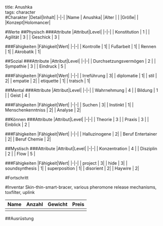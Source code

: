 title: Anushka  
tags: character  
#Charakter
|Detail|Inhalt|
|-|-|
|Name | Anushka|
|Alter | |
|Größe| |
|Konzept|Holomancer|


#Werte
##Physisch
###Attribute
|Attribut|Level|
|-|-|
| Konstitution | 1 |
| Agilität | 3 |
| Geschick | 3 |

###Fähigkeiten
|Fähigkeit|Wert|
|-|-|
| Kontrolle | 1|
| Fußarbeit | 1|
| Rennen | 1|
| Akrobatik | 1|


##Sozial
###Attribute 
|Attribut|Level|
|-|-|
| Durchsetzungsvermögen | 2 |
| Sympathie | 3 |
| Eindruck | 5 |


###Fähigkeiten
|Fähigkeit|Wert|
|-|-|
| Irreführung | 3|
| diplomatie | 1|
| stil | 2|
| empatie | 2| 
| etiquette | 1|
| tratsch | 1|


##Mental
###Attribute 
|Attribut|Level|
|-|-|
| Wahrnehmung | 4 |
| Bildung | 1 |
| Geist | 4 |


###Fähigkeiten
|Fähigkeit|Wert|
|-|-|
| Suchen | 3|
| Instinkt | 1|
| Menschenkenntniss | 2|
| Analyse | 2|


##Können
###Attribute 
|Attribut|Level|
|-|-|
| Theorie | 3 |
| Praxis | 3 |
| Einblick | 2 |


###Fähigkeiten
|Fähigkeit|Wert|
|-|-|
| Halluzinogene | 2|
| Beruf Entertainer | 2|
| Beruf Chemie | 2|

##Mystisch
###Attribute 
|Attribut|Level|
|-|-|
| Konzentration | 4 |
| Disziplin | 2 |
| Flow | 5 |


###Fähigkeiten
|Fähigkeit|Wert|
|-|-|
| project | 3|
| hide | 3|
| soundsynthesis | 1|
| superposition | 1|
| disorient | 2|
| Haywire | 2|


#Fortschritt

#Inventar
Skin-thin-smart-bracer, various pheromone release mechanisms, toxfilter, uplink

|Name|Anzahl|Gewicht|Preis|
|---|---|---|---|
|||||

##Ausrüstung

